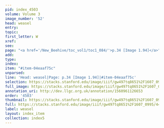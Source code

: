 ```yaml
---
pid: index_4503
volume: Volume 3
image_number: '52'
head: weasel
entry: 
topic: 
first_letter: W
xref: 
see: 
page: "<a href='/New_Beehive/toc_vol1/toc1_084/'>p.34 [Image 1.94]</a>"
add: 
type: 
index: 
item: "#item-04eaaf75c"
unparsed: 
line: 'Head: weasel|Page: p.34 [Image 1.94]|#item-04eaaf75c'
selection: https://stacks.stanford.edu/image/iiif/gw497tq8651%2F1607_0995/448,2773,469,160/full/0/default.jpg
full_image: https://stacks.stanford.edu/image/iiif/gw497tq8651%2F1607_0995/full/full/0/default.jpg
annotation_uri: http://dev.llgc.org.uk/annotation/1560961126653
order: '4503'
thumbnail: https://stacks.stanford.edu/image/iiif/gw497tq8651%2F1607_0995/full/100,/0/default.jpg
full: https://stacks.stanford.edu/image/iiif/gw497tq8651%2F1607_0995/448,2773,469,160/full/0/default.jpg
label: weasel
layout: index_item
collection: index5
---
```

